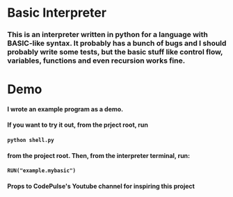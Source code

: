 # Basic Interpreter

### This is an interpreter written in python for a language with BASIC-like syntax. It probably has a bunch of bugs and I should probably write some tests, but the basic stuff like control flow, variables, functions and even recursion works fine.

# Demo

#### I wrote an example program as a demo.

#### If you want to try it out, from the prject root, run

#### `python shell.py`

#### from the project root. Then, from the interpreter terminal, run:

#### `RUN("example.mybasic")`

#### Props to CodePulse's Youtube channel for inspiring this project
